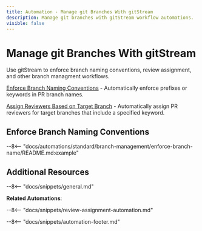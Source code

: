 ```yaml
---
title: Automation - Manage git Branches With gitStream
description: Manage git branches with gitStream workflow automations.
visible: false
---
```


# Manage git Branches With gitStream

Use gitStream to enforce branch naming conventions, review assignment, and other branch managment workflows.

[Enforce Branch Naming Conventions](#enforce-branch-name) - Automatically enforce prefixes or keywords in PR branch names.

[Assign Reviewers Based on Target Branch](#review-target-branch) - Automatically assign PR reviewers for target branches that include a specified keyword.


<a name="enforce-branch-name"></a>
## Enforce Branch Naming Conventions

--8<-- "docs/automations/standard/branch-management/enforce-branch-name/README.md:example"

## Additional Resources

--8<-- "docs/snippets/general.md"

**Related Automations**:

--8<-- "docs/snippets/review-assignment-automation.md"

--8<-- "docs/snippets/automation-footer.md"
